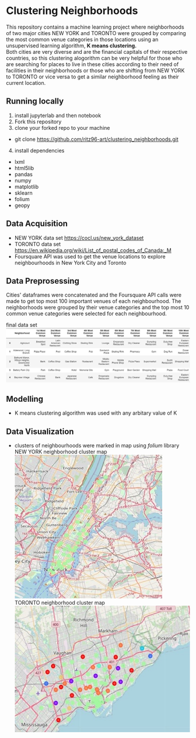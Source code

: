 # Clustering Neighborhoods  
This repository contains a machine learning project where neighborhoods of two major cities NEW YORK and TORONTO were grouped by comparing the most common venue categories in those locations using an unsupervised learning algorithm, **K means clustering.**  
Both cities are very diverse and are the financial capitals of their respective countries, so this clustering alogorithm can be very helpful for those who are searching for places to live in these cities according to their need of facilities in their neighborhoods or those who are shifting from NEW YORK to TORONTO or vice versa to get a similar neighborhood feeling as their current location.  
## Running locally  
1. install jupyterlab and then notebook  
2. Fork this repository  
3. clone your forked repo to your machine  
* git clone https://github.com/ritz96-art/clustering_neighborhoods.git  
4. install dependencies  
* lxml  
* html5lib  
* pandas  
* numpy  
* matplotlib  
* sklearn  
* folium  
* geopy   
## Data Acquisition
  * NEW YORK data set https://cocl.us/new_york_dataset    
  * TORONTO data set https://en.wikipedia.org/wiki/List_of_postal_codes_of_Canada:_M  
  * Foursquare API was used to get the venue locations to explore neighbourhoods in New York City and Toronto  
## Data Preprosessing  
  Cities' dataframes were concatenated and the Foursquare API calls were made to get top most 100 important venues of each neighbourhood. The neighborhoods were grouped by their venue categories and the top most 10 common venue categories were selected for each neighbourhood.
  
  final data set  
  ![final data set](https://github.com/ritz96-art/clustering_neighborhoods/blob/master/out/project1.JPG)
## Modelling  
  * K means clustering algorithm was used with any arbitary value of K  
## Data Visualization  
  * clusters of neighbourhoods were marked in map using *folium* library   
  NEW YORK neighborhood cluster map  
  ![](https://github.com/ritz96-art/clustering_neighborhoods/blob/master/out/project2.jpg)  
  TORONTO neighborhood cluster map  
  ![](https://github.com/ritz96-art/clustering_neighborhoods/blob/master/out/project3.jpg)  
